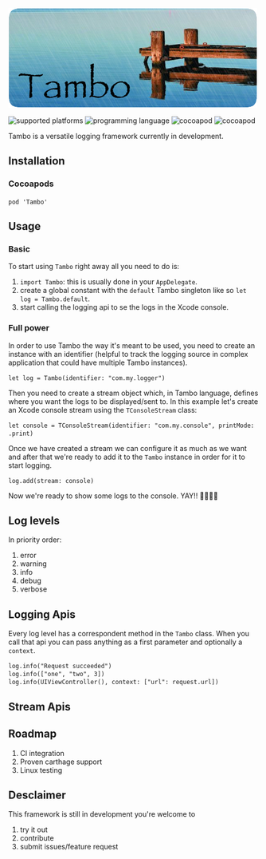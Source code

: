 ![Tambo banner image](https://github.com/massdonati/tambo/raw/master/assets/Banner.jpg)

![supported platforms](https://img.shields.io/badge/platforms-ios%20macOS%20tvOS%20watchOS-blue.svg?longCache=true&style=flat) ![programming language](https://img.shields.io/badge/swift-5-orange.svg?longCache=true&style=flat) ![cocoapod](https://img.shields.io/badge/cocoapods-supported-red.svg?longCache=true&style=flat) ![cocoapod](https://img.shields.io/badge/licence-MIT-green.svg?longCache=true&style=flat)



Tambo is a versatile logging framework currently in development.

## Installation
### Cocoapods
`pod 'Tambo'`

## Usage
### Basic

To start using `Tambo` right away all you need to do is:

1. `import Tambo`: this is usually done in your `AppDelegate`.
2. create a global constant with the `default` Tambo singleton like so `let log = Tambo.default`.
3. start calling the logging api to se the logs in the Xcode console.

### Full power

In order to use Tambo the way it's meant to be used, you need to create an instance with an identifier (helpful to track the logging source in complex application that could have multiple Tambo instances).

```
let log = Tambo(identifier: "com.my.logger")
```

Then you need to create a stream object which, in Tambo language, defines where you want the logs to be displayed/sent to. In this example let's create an Xcode console stream using the `TConsoleStream` class:

```
let console = TConsoleStream(identifier: "com.my.console", printMode: .print)
```
Once we have created a stream we can configure it as much as we want and after that we're ready to add it to the `Tambo` instance in order for it to start logging.

```
log.add(stream: console)
```

Now we're ready to show some logs to the console. YAY!! 🎉🎉🎉🎉

## Log levels
In priority order:

1. error
2. warning
3. info
4. debug
5. verbose

## Logging Apis
Every log level has a correspondent method in the `Tambo` class.
When you call that api you can pass anything as a first parameter and optionally a `context`. 

```
log.info("Request succeeded")
log.info(["one", "two", 3])
log.info(UIViewController(), context: ["url": request.url])
```
## Stream Apis

## Roadmap
1. CI integration
3. Proven carthage support
4. Linux testing
 

## Desclaimer
This framework is still in development you're welcome to 

1. try it out
2. contribute
3. submit issues/feature request
